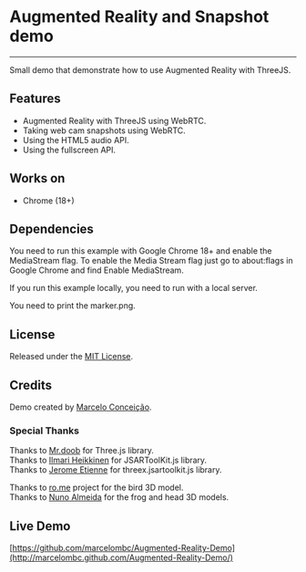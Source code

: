 # Augmented Reality and Snapshot demo #

---

Small demo that demonstrate how to use Augmented Reality with ThreeJS.


## Features ##

* Augmented Reality with ThreeJS using WebRTC.
* Taking web cam snapshots using WebRTC.
* Using the HTML5 audio API.
* Using the fullscreen API.


## Works on ##

* Chrome (18+)


## Dependencies ##

You need to run this example with Google Chrome 18+ and enable the MediaStream flag. To enable the Media Stream flag just go to about:flags in Google Chrome and find Enable MediaStream.

If you run this example locally, you need to run with a local server.

You need to print the marker.png.


## License ##

Released under the [MIT License](http://www.opensource.org/licenses/mit-license.php).


## Credits ##

Demo created by [Marcelo Conceição](https://github.com/marcelombc).

### Special Thanks ###

Thanks to [Mr.doob](http://github.com/mrdoob) for Three.js library.   
Thanks to [Ilmari Heikkinen](https://github.com/kig) for JSARToolKit.js library.   
Thanks to [Jerome Etienne](https://github.com/jeromeetienne) for threex.jsartoolkit.js library.   

Thanks to [ro.me](http://ro.me) project for the bird 3D model.   
Thanks to [Nuno Almeida](shulapix@hotmail.com) for the frog and head 3D models.


## Live Demo ##

[https://github.com/marcelombc/Augmented-Reality-Demo](http://marcelombc.github.com/Augmented-Reality-Demo/)
